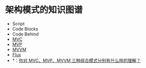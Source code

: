 # 架构模式的知识图谱

- Script
- Code Blocks
- Code Behind
- [MVC](https://zh.wikipedia.org/wiki/MVC)
- [MVP](https://zh.wikipedia.org/wiki/Model-view-presenter)
- [MVVM](https://zh.wikipedia.org/wiki/MVVM)
- [Flux](https://github.com/facebook/flux)
- \*：[你对 MVC、MVP、MVVM 三种组合模式分别有什么样的理解？](https://www.zhihu.com/question/20148405)
